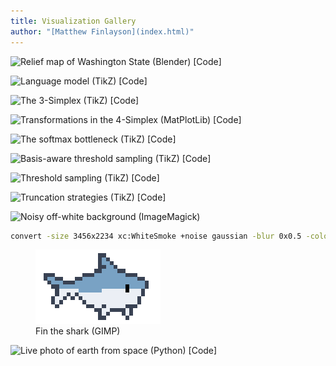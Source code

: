 ```yaml
---
title: Visualization Gallery
author: "[Matthew Finlayson](index.html)"
---
```


![Relief map of Washington State (Blender) [[Code]](https://github.com/mattf1n/Relief-Map)](img/wa.png) 

![Language model (Ti*k*Z) [[Code]](tikz/fig/model.tex)](tikz/img/model.png)

![The 3-Simplex (Ti*k*Z) [[Code]](tikz/fig/simplex.tex)](tikz/img/simplex.png)

![Transformations in the 4-Simplex (MatPlotLib) [[Code]](https://gist.github.com/mattf1n/514eaeb27cbce1ed038bc83e00c81f07)](files/simplex.gif)

![The softmax bottleneck (Ti*k*Z) [[Code]](tikz/fig/toy.tex)](tikz/img/toy.png)

![[Basis-aware threshold sampling](https://arxiv.org/abs/2310.01693) (Ti*k*Z) [[Code]](tikz/fig/constraints.tex)](tikz/img/constraints.png)

![Threshold sampling (Ti*k*Z) [[Code]](tikz/fig/maxminprob.tex)](tikz/img/maxminprob.png)

![Truncation strategies (Ti*k*Z) [[Code]](tikz/fig/taylor.tex)](tikz/img/taylor.png)

![Noisy off-white background (ImageMagick)](img/bg.png)
```bash
convert -size 3456x2234 xc:WhiteSmoke +noise gaussian -blur 0x0.5 -colorspace gray img/bg.png
```

<figure>
<img src="img/fin.png" style="width:200px; image-rendering:pixelated"/>
<figcaption>Fin the shark (GIMP)</figcaption>
</figure>

![Live photo of earth from space (Python) [[Code]](https://gist.github.com/mattf1n/19e61c0b5c713e302c41cfe7a7008ff4)](img/fulldisk.png)
